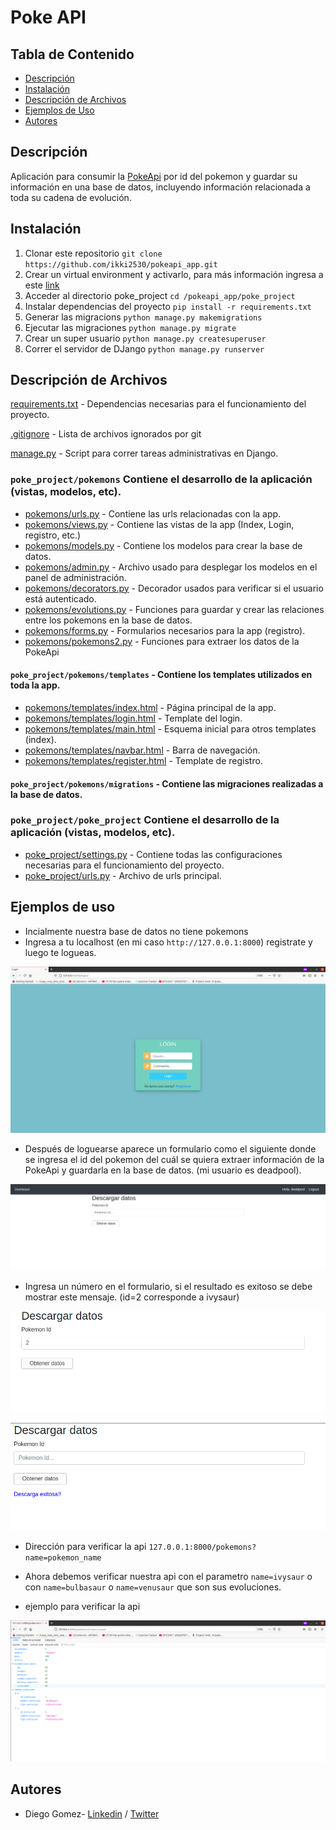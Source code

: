 # Poke API


## Tabla de Contenido
* [Descripción](#descripcion)
* [Instalación](#instalacion)
* [Descripción de Archivos](#descripcion-de-archivos)
* [Ejemplos de Uso]("ejemplos-de-uso")
* [Autores](#authors)


## Descripción
Aplicación para consumir la [PokeApi](https://pokeapi.co/docs/v2) por id del pokemon y guardar su información en una base de datos, incluyendo información relacionada a toda su cadena de evolución.

## Instalación

1. Clonar este repositorio `git clone https://github.com/ikki2530/pokeapi_app.git`
2. Crear un virtual environment y activarlo, para más información ingresa a este [link](https://realpython.com/python-virtual-environments-a-primer/)
3. Acceder al directorio poke_project `cd /pokeapi_app/poke_project`
4. Instalar dependencias del proyecto `pip install -r requirements.txt`
5. Generar las migracions `python manage.py makemigrations`
6. Ejecutar las migraciones `python manage.py migrate`
7. Crear un super usuario `python manage.py createsuperuser`
8. Correr el servidor de DJango `python manage.py runserver`


## Descripción de Archivos
[requirements.txt](/poke_project/requirements.txt) - Dependencias necesarias para el funcionamiento del proyecto.

[.gitignore](.gitignore) - Lista de archivos ignorados por git

[manage.py](/poke_project/manage.py) - Script para correr tareas administrativas en Django.

### `poke_project/pokemons` Contiene el desarrollo de la aplicación (vistas, modelos, etc).
- [pokemons/urls.py](/poke_project/pokemons/urls.py) - Contiene las urls relacionadas con la app.
- [pokemons/views.py](/poke_project/pokemons/views.py) - Contiene las vistas de la app (Index, Login, registro, etc.)
- [pokemons/models.py](/poke_project/pokemons/models.py) - Contiene los modelos para crear la base de datos.
- [pokemons/admin.py](/poke_project/pokemons/admin.py) - Archivo usado para desplegar los modelos en el panel de administración.
- [pokemons/decorators.py](/poke_project/pokemons/decorators.py) - Decorador usados para verificar si el usuario está autenticado.
- [pokemons/evolutions.py](/poke_project/pokemons/evolutions.py) - Funciones para guardar y crear las relaciones entre los pokemons en la base de datos.
- [pokemons/forms.py](/poke_project/pokemons/forms.py) - Formularios necesarios para la app (registro).
- [pokemons/pokemons2.py](/poke_project/pokemons/pokemons2.py) - Funciones para extraer los datos de la PokeApi

#### `poke_project/pokemons/templates` - Contiene los templates utilizados en toda la app.
- [pokemons/templates/index.html](/poke_project/pokemons/templates/index.html) - Página principal de la app.
- [pokemons/templates/login.html](poke_project/pokemons/templates/login.html) - Template del login.
- [pokemons/templates/main.html](poke_project/pokemons/templates/main.html) - Esquema inicial para otros templates (index).
- [pokemons/templates/navbar.html](poke_project/pokemons/templates/navbar.html) - Barra de navegación.
- [pokemons/templates/register.html](pokemons/templates/register.html) - Template de registro.

#### `poke_project/pokemons/migrations` - Contiene las migraciones realizadas a la base de datos.


### `poke_project/poke_project` Contiene el desarrollo de la aplicación (vistas, modelos, etc).
- [poke_project/settings.py](/poke_project/poke_project/settings.py) - Contiene todas las configuraciones necesarias para el funcionamiento del proyecto.
- [poke_project/urls.py](/poke_project/poke_project/urls.py) - Archivo de urls principal.

## Ejemplos de uso

- Incialmente nuestra base de datos no tiene pokemons
- Ingresa a tu localhost (en mi caso `http://127.0.0.1:8000`) registrate y luego te logueas.

![image](./imgs/login.png)



- Después de loguearse aparece un formulario como el siguiente donde se ingresa el id del pokemon del cuál se quiera extraer información de la PokeApi y guardarla en la base de datos. (mi usuario es deadpool).


![image](./imgs/dashboard.png)


- Ingresa un número en el formulario, si el resultado es exitoso se debe mostrar este mensaje. (id=2 corresponde a ivysaur)


![image](./imgs/ingresar_id.png)

![image](./imgs/exitoso.png)

- Dirección para verificar la api `127.0.0.1:8000/pokemons?name=pokemon_name`

- Ahora debemos verificar nuestra api con el parametro `name=ivysaur` o con `name=bulbasaur` o `name=venusaur` que son sus evoluciones.

- ejemplo para verificar la api

![image](./imgs/verificar_api.png)

## Autores

* Diego Gomez- [Linkedin](https://www.linkedin.com/in/diego-g%C3%B3mez-8861b61a1/) / [Twitter](https://twitter.com/dagomez2530)
